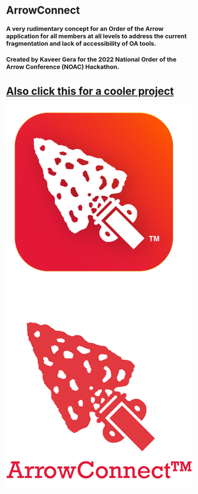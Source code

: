 # ArrowConnect

### A very rudimentary concept for an Order of the Arrow application for all members at all levels to address the current fragmentation and lack of accessibility of OA tools.

### Created by Kaveer Gera for the 2022 National Order of the Arrow Conference (NOAC) Hackathon.

# [Also click this for a cooler project](https://studentcommunity.kaveergera.com)

![](https://github.com/Reevak05/ArrowConnect/blob/master/assets/ArrowConnect%20Icon.png?raw=true)![](https://github.com/Reevak05/ArrowConnect/blob/master/assets/ArrowConnect%20Logo.png?raw=true)

